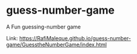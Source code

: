 # guess-number-game
A  Fun guessing-number game

Link: https://RafiMaleque.github.io/guess-number-game/GuesstheNumberGame/index.html
